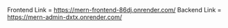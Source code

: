 Frontend Link = https://mern-frontend-86dj.onrender.com/
Backend Link = https://mern-admin-dxtx.onrender.com/
